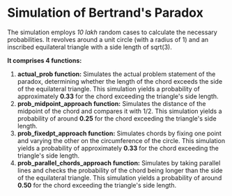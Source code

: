 # Simulation of Bertrand's Paradox
The simulation employs *10 lakh* random cases to calculate the necessary probabilities. It revolves around a unit circle (with a radius of 1) and an inscribed equilateral triangle with a side length of sqrt(3).

**It comprises 4 functions:**
1. **actual_prob function:** Simulates the actual problem statement of the paradox, determining whether the length of the chord exceeds the side of the equilateral triangle. This simulation yields a probability of approximately **0.33** for the chord exceeding the triangle's side length.
2. **prob_midpoint_approach function:** Simulates the distance of the midpoint of the chord and compares it with 1/2. This simulation yields a probability of around **0.25** for the chord exceeding the triangle's side length.
3. **prob_fixedpt_approach function:** Simulates chords by fixing one point and varying the other on the circumference of the circle. This simulation yields a probability of approximately **0.33** for the chord exceeding the triangle's side length.
4. **prob_parallel_chords_approach function:** Simulates by taking parallel lines and checks the probability of the chord being longer than the side of the equilateral triangle. This simulation yields a probability of around **0.50** for the chord exceeding the triangle's side length.